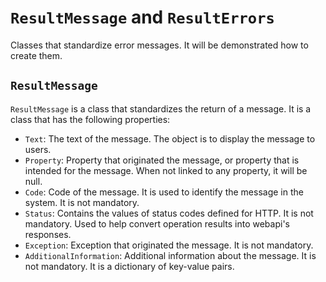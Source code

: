 # `ResultMessage` and `ResultErrors`

Classes that standardize error messages. It will be demonstrated how to create them.

## `ResultMessage`

`ResultMessage` is a class that standardizes the return of a message. It is a class that has the following properties:

- `Text`: The text of the message. The object is to display the message to users.
- `Property`: Property that originated the message, or property that is intended for the message. When not linked to any property, it will be null.
- `Code`: Code of the message. It is used to identify the message in the system. It is not mandatory.
- `Status`: Contains the values of status codes defined for HTTP. It is not mandatory. Used to help convert operation results into webapi's responses.
- `Exception`: Exception that originated the message. It is not mandatory.
- `AdditionalInformation`: Additional information about the message. It is not mandatory. It is a dictionary of key-value pairs.

